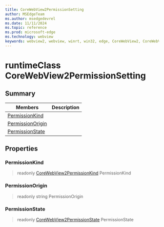 ```yaml
---
title: CoreWebView2PermissionSetting
author: MSEdgeTeam
ms.author: msedgedevrel
ms.date: 11/11/2024
ms.topic: reference
ms.prod: microsoft-edge
ms.technology: webview
keywords: webview2, webview, winrt, win32, edge, CoreWebView2, CoreWebView2Controller, browser control, edge html, CoreWebView2PermissionSetting
---
```


# runtimeClass CoreWebView2PermissionSetting



## Summary

Members|Description
--|--
[PermissionKind](#permissionkind) | 
[PermissionOrigin](#permissionorigin) | 
[PermissionState](#permissionstate) | 

## Properties

### PermissionKind

> readonly  [CoreWebView2PermissionKind](corewebview2permissionkind.md) PermissionKind

### PermissionOrigin

> readonly  string PermissionOrigin

### PermissionState

> readonly  [CoreWebView2PermissionState](corewebview2permissionstate.md) PermissionState




